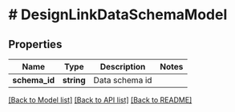 # # DesignLinkDataSchemaModel

## Properties

Name | Type | Description | Notes
------------ | ------------- | ------------- | -------------
**schema_id** | **string** | Data schema id |

[[Back to Model list]](../../README.md#models) [[Back to API list]](../../README.md#endpoints) [[Back to README]](../../README.md)
